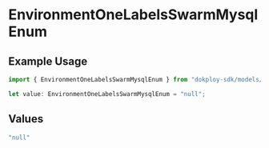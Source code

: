 # EnvironmentOneLabelsSwarmMysqlEnum

## Example Usage

```typescript
import { EnvironmentOneLabelsSwarmMysqlEnum } from "dokploy-sdk/models/operations";

let value: EnvironmentOneLabelsSwarmMysqlEnum = "null";
```

## Values

```typescript
"null"
```